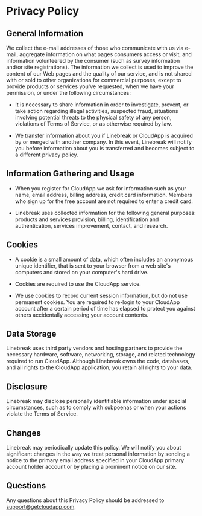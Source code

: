 # Privacy Policy

## General Information

We collect the e-mail addresses of those who communicate with us via e-mail,
aggregate information on what pages consumers access or visit, and information
volunteered by the consumer (such as survey information and/or site
registrations). The information we collect is used to improve the content of our
Web pages and the quality of our service, and is not shared with or sold to
other organizations for commercial purposes, except to provide products or
services you've requested, when we have your permission, or under the following
circumstances:

* It is necessary to share information in order to investigate, prevent, or take
  action regarding illegal activities, suspected fraud, situations involving
  potential threats to the physical safety of any person, violations of Terms of
  Service, or as otherwise required by law.

* We transfer information about you if Linebreak or CloudApp is acquired by or
  merged with another company. In this event, Linebreak will notify you before
  information about you is transferred and becomes subject to a different
  privacy policy.

## Information Gathering and Usage

* When you register for CloudApp we ask for information such as your name, email
  address, billing address, credit card information. Members who sign up for the
  free account are not required to enter a credit card.

* Linebreak uses collected information for the following general purposes:
  products and services provision, billing, identification and authentication,
  services improvement, contact, and research.

## Cookies

* A cookie is a small amount of data, which often includes an anonymous unique
  identifier, that is sent to your browser from a web site's computers and
  stored on your computer's hard drive.

* Cookies are required to use the CloudApp service.

* We use cookies to record current session information, but do not use permanent
  cookies. You are required to re-login to your CloudApp account after a certain
  period of time has elapsed to protect you against others accidentally
  accessing your account contents.

## Data Storage

Linebreak uses third party vendors and hosting partners to provide the necessary
hardware, software, networking, storage, and related technology required to run
CloudApp. Although Linebreak owns the code, databases, and all rights to the
CloudApp application, you retain all rights to your data.

## Disclosure

Linebreak may disclose personally identifiable information under special
circumstances, such as to comply with subpoenas or when your actions violate the
Terms of Service.

## Changes

Linebreak may periodically update this policy. We will notify you about
significant changes in the way we treat personal information by sending a notice
to the primary email address specified in your CloudApp primary account holder
account or by placing a prominent notice on our site.

## Questions

Any questions about this Privacy Policy should be addressed to
[support@getcloudapp.com](mailto:support@getcloudapp.com).
